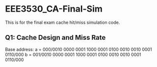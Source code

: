 # EEE3530_CA-Final-Sim

This is for the final exam cache hit/miss simulation code.

## Q1: Cache Design and Miss Rate

Base address:
a = 000/0010 0000 0001 1000 0001 0100 0010 0010 0001 0110/000
b = 001/0010 0000 0001 1000 0001 0100 0010 0010 0001 0110/000
